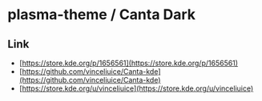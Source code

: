 

# plasma-theme / Canta Dark


## Link

* [https://store.kde.org/p/1656561](https://store.kde.org/p/1656561)
* [https://github.com/vinceliuice/Canta-kde](https://github.com/vinceliuice/Canta-kde)
* [https://store.kde.org/u/vinceliuice](https://store.kde.org/u/vinceliuice)
